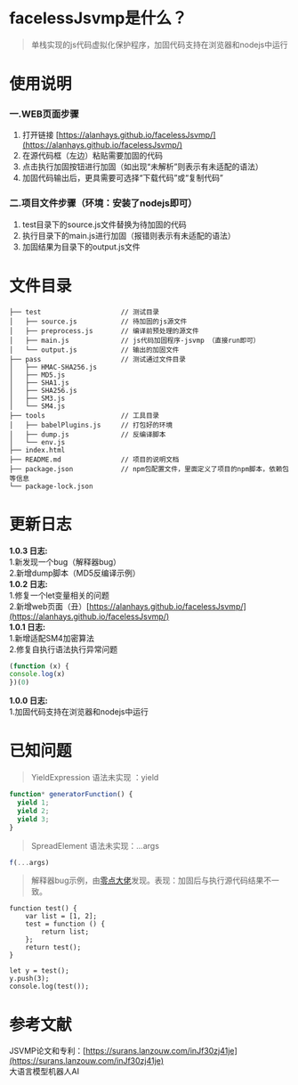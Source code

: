 <a name="b5Rk9"></a>
# facelessJsvmp是什么？
> 单栈实现的js代码虚拟化保护程序，加固代码支持在浏览器和nodejs中运行

<a name="C5UEx"></a>
# 使用说明

<a name="vr9dU"></a>
### 一.WEB页面步骤

1. 打开链接 [https://alanhays.github.io/facelessJsvmp/](https://alanhays.github.io/facelessJsvmp/)
2. 在源代码框（左边）粘贴需要加固的代码
3. 点击执行加固按钮进行加固（如出现“未解析”则表示有未适配的语法）
4. 加固代码输出后，更具需要可选择“下载代码”或“复制代码”
<a name="aA93a"></a>
### 二.项目文件步骤（环境：安装了nodejs即可）

1. test目录下的source.js文件替换为待加固的代码
2. 执行目录下的main.js进行加固（报错则表示有未适配的语法）
3. 加固结果为目录下的output.js文件
<a name="mmcGi"></a>
# 文件目录
```
├── test                    // 测试目录
│   ├── source.js           // 待加固的js源文件
│   ├── preprocess.js       // 编译前预处理的源文件
│   ├── main.js             // js代码加固程序-jsvmp （直接run即可）
│   └── output.js           // 输出的加固文件
├── pass                    // 测试通过文件目录 
│   ├── HMAC-SHA256.js      
│   ├── MD5.js                  
│   ├── SHA1.js                      
│   ├── SHA256.js                    
│   ├── SM3.js                  
│   └── SM4.js   
├── tools                   // 工具目录
│   ├── babelPlugins.js     // 打包好的环境
│   ├── dump.js             // 反编译脚本 
│   └── env.js              
├── index.html 
├── README.md               // 项目的说明文档 
├── package.json            // npm包配置文件，里面定义了项目的npm脚本，依赖包等信息 
└── package-lock.json
```
<a name="23093bb2"></a>
# 更新日志
**1.0.3 日志:**<br />1.新发现一个bug（解释器bug）<br />2.新增dump脚本（MD5反编译示例）<br />**1.0.2 日志:**<br />1.修复一个let变量相关的问题<br />2.新增web页面（丑）[https://alanhays.github.io/facelessJsvmp/](https://alanhays.github.io/facelessJsvmp/)<br />**1.0.1 日志:**<br />1.新增适配SM4加密算法<br />2.修复自执行语法执行异常问题
```javascript
(function (x) {
console.log(x)
})(0)
```
**1.0.0 日志:**<br />1.加固代码支持在浏览器和nodejs中运行
<a name="zvI5D"></a>
# 已知问题
> YieldExpression 语法未实现 ：yield 

```javascript
function* generatorFunction() {
  yield 1;
  yield 2;
  yield 3;
}
```
> SpreadElement 语法未实现：...args 

```javascript
f(...args)
```
> 解释器bug示例，由[零点大佬](https://wx.zsxq.com/dweb2/index/footprint/51514454824814)发现。表现：加固后与执行源代码结果不一致。

```
function test() {
    var list = [1, 2];
    test = function () {
        return list;
    };
    return test();
}

let y = test();
y.push(3);
console.log(test());
```

<a name="wBeMH"></a>
# 参考文献
JSVMP论文和专利：[https://surans.lanzouw.com/inJf30zj41je](https://surans.lanzouw.com/inJf30zj41je)<br />大语言模型机器人AI
